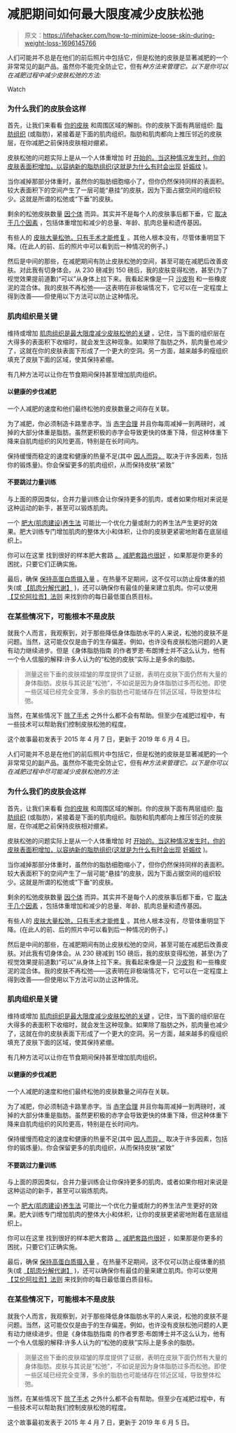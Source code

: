 # 减肥期间如何最大限度减少皮肤松弛

> 原文：<https://lifehacker.com/how-to-minimize-loose-skin-during-weight-loss-1696145766>

人们可能并不总是在他们的前后照片中包括它，但是松弛的皮肤是显著减肥的一个非常常见的副产品。虽然你不能完全防止它，但有*种方法来管理它。以下是你可以在减肥过程中减少皮肤松弛的方法:* 

Watch

### **为什么我们的皮肤会这样**

首先，让我们来看看 [你的皮肤](https://journals.lww.com/jdnaonline/Fulltext/2011/07000/Anatomy_and_Physiology_of_the_Skin.3.aspx) 和周围区域的解剖。你的皮肤下面有两层组织: [脂肪组织](http://dmm.biologists.org/content/5/5/588) (或脂肪)，紧接着是下面的肌肉组织。脂肪和肌肉都向上推压邻近的皮肤层，在你减肥之前保持皮肤相对绷紧。

皮肤松弛的问题实际上是从一个人体重增加 时 [开始的。当这种情况发生时，你的皮肤表面积增加，以容纳新的脂肪组织(这就是为什么有时会出现](https://www.aad.org/public/skin-hair-nails/skin-care/stretch-marks) [妊娠纹](https://www.nhs.uk/conditions/stretch-marks/#) )。

当你减掉那部分体重时，虽然你的脂肪细胞缩小了，但你仍然保持同样的表面积。较大表面积下的空间产生了一层可能“悬挂”的皮肤，因为下面占据空间的组织较少。这就是所谓的松弛或“下垂”的皮肤。

剩余的松弛皮肤数量 [因个体](https://www.health.com/weight-loss/loose-skin-after-weight-loss) 而异。其实并不是每个人的皮肤事后都下垂，它 [取决于几个因素](https://www.healthline.com/nutrition/loose-skin-after-weight-loss#section2) ，包括体重增加和减少的总量、年龄、肌肉总量和遗传基因。

有些人的 [皮肤大量松弛，只有手术才能修复](http://www.likeaboss.com/featured/guy-lost-160lbs-ton-loose-skin-hes-still-confident-like-boss/) 。其他人根本没有，尽管体重明显下降。(在此人的前、后的照片中可以看到后一种情况的例子。)

然后是中间的那些，在减肥期间有防止皮肤松弛的空间，甚至可能在减肥后改善皮肤。对此我有切身体会。从 230 磅减到 150 磅后，我的皮肤变得松弛，甚至(为了视觉效果提前道歉)“可以”从身体上拉下来。我看起来像是一只 [沙皮狗](http://en.wikipedia.org/wiki/Shar_Pei) 和一些橡皮泥的混合体。我的皮肤不再松弛——这表明在非极端情况下，它可以在一定程度上得到改善——但使用以下方法可以防止这种情况。

### **肌肉组织是关键**

维持或增加 [肌肉组织是最大限度减少皮肤松弛的关键](https://www.nbcnews.com/health/health-news/after-huge-weight-loss-sagging-skin-remains-n44481) 。记住，当下面的组织层在大得多的表面积下收缩时，就会发生这种现象。如果除了脂肪之外，肌肉量也减少了，这就在你的皮肤表面下形成了一个更大的空洞。另一方面，越来越多的瘦组织填充了皮肤下面的区域，使其保持紧绷。

有几种方法可以让你在节食期间保持甚至增加肌肉组织。

#### **以健康的步伐减肥**

一个人减肥的速度和他们最终松弛的皮肤数量之间存在关联。

为了减肥，你必须制造卡路里赤字。当 [赤字合理](http://vitals.lifehacker.com/how-to-set-a-target-body-weight-for-better-chances-of-d-1678382801) 并且你每周减掉一到两磅时，减掉的大部分体重是脂肪。虽然更积极的赤字会导致更快的体重下降，但这种体重下降来自肌肉组织的风险更高，特别是在长时间内。

保持缓慢而稳定的速度和健康的热量不足(其中 [因人而异，](https://www.self.com/story/calories-for-weight-loss) 取决于许多因素，包括你的锻炼量)。你会保留更多的肌肉组织，从而保持皮肤“紧致”

#### **不要跳过力量训练**

与上面的原因类似，合并力量训练会让你保持更多的肌肉，或者如果你相对来说是这种运动的新手，甚至可以锻炼肌肉。

一个 [肥大(肌肉建设)养生法](https://www.menshealth.com/fitness/a25252586/muscle-hypertrophy/) 可能比一个优化力量或耐力的养生法产生更好的效果。肥大训练专门增加肌肉的整体大小和体积，让你的皮肤更紧密地附着在底层组织上。

你可以在这里 找到很好的样本肥大套路 [。](http://muscularstrength.com/article/Beginners-Hypertrophy-Program-muscle-gain) [减肥套路也很好](http://vitals.lifehacker.com/are-bodyweight-exercises-effective-1684200011) ，如果那是你更多的困扰，只要它们正确实施。

最后，确保 [保持高蛋白质摄入量](http://vitals.lifehacker.com/create-higher-protein-versions-of-common-foods-for-more-1694873400) 。在热量不足期间，这不仅可以防止瘦体重的损失(或 [【肌肉分解代谢】](https://www.bodybuilding.com/fun/catabolic_crushers.htm) )，还可以确保你有最佳的量来建立肌肉。你可以使用 [【艾伦阿拉贡】法则](http://vitals.lifehacker.com/how-to-determine-the-number-of-calories-you-should-eat-1693372946) 来找到你的每日最低蛋白质目标。

### **在某些情况下，可能根本不是皮肤**

就我个人而言，我观察到，对于那些降低身体脂肪水平的人来说，松弛的皮肤不是问题。当然，这可能仅仅是由于的生存偏差。例如，也许没有皮肤松弛问题的人更有动力继续进步。但是《身体脂肪指南 的作者罗恩·布朗博士并不这么认为，他有一个令人信服的解释:许多人认为的“松弛的皮肤”实际上是多余的脂肪。

> 测量这些下垂的皮肤褶皱的厚度提供了证据，表明在皮肤下面仍然有大量的身体脂肪。皮肤与其说是“松弛”，不如说是因为身体脂肪过多而松弛。即使一些区域已经完全变薄，多余的脂肪也可能储存在邻近区域，导致整体松弛。

当然，在某些情况下 [除了手术](https://www.plasticsurgery.org/cosmetic-procedures/body-contouring) 之外什么都不会有帮助。但至少在减肥过程中，有一些技术可以帮助我们控制皮肤松弛的程度。

这个故事最初发表于 2015 年 4 月 7 日，更新于 2019 年 6 月 4 日。

人们可能并不总是在他们的前后照片中包括它，但是松弛的皮肤是显著减肥的一个非常常见的副产品。虽然你不能完全防止它，但有*种方法来管理它。以下是你可以在减肥过程中尽可能减少皮肤松弛的方法:*

### **为什么我们的皮肤会这样**

首先，让我们来看看 [你的皮肤](https://journals.lww.com/jdnaonline/Fulltext/2011/07000/Anatomy_and_Physiology_of_the_Skin.3.aspx) 和周围区域的解剖。你的皮肤下面有两层组织: [脂肪组织](http://dmm.biologists.org/content/5/5/588) (或脂肪)，紧接着是下面的肌肉组织。脂肪和肌肉都向上推压邻近的皮肤层，在你减肥之前保持皮肤相对绷紧。

皮肤松弛的问题实际上是从一个人体重增加 时 [开始的。当这种情况发生时，你的皮肤表面积增加，以容纳新的脂肪组织(这就是为什么有时会出现](https://www.aad.org/public/skin-hair-nails/skin-care/stretch-marks) [妊娠纹](https://www.nhs.uk/conditions/stretch-marks/#) )。

当你减掉那部分体重时，虽然你的脂肪细胞缩小了，但你仍然保持同样的表面积。较大表面积下的空间产生了一层可能“悬挂”的皮肤，因为下面占据空间的组织较少。这就是所谓的松弛或“下垂”的皮肤。

剩余的松弛皮肤数量 [因个体](https://www.health.com/weight-loss/loose-skin-after-weight-loss) 而异。其实并不是每个人的皮肤事后都下垂，它 [取决于几个因素](https://www.healthline.com/nutrition/loose-skin-after-weight-loss#section2) ，包括体重增加和减少的总量、年龄、肌肉总量和遗传基因。

有些人的 [皮肤大量松弛，只有手术才能修复](http://www.likeaboss.com/featured/guy-lost-160lbs-ton-loose-skin-hes-still-confident-like-boss/) 。其他人根本没有，尽管体重明显下降。(在此人的前、后的照片中可以看到后一种情况的例子。)

然后是中间的那些，在减肥期间有防止皮肤松弛的空间，甚至可能在减肥后改善皮肤。对此我有切身体会。从 230 磅减到 150 磅后，我的皮肤变得松弛，甚至(为了视觉效果提前道歉)“可以”从身体上拉下来。我看起来像是一只 [沙皮狗](http://en.wikipedia.org/wiki/Shar_Pei) 和一些橡皮泥的混合体。我的皮肤不再松弛——这表明在非极端情况下，它可以在一定程度上得到改善——但使用以下方法可以防止这种情况。

### **肌肉组织是关键**

维持或增加 [肌肉组织是最大限度减少皮肤松弛的关键](https://www.nbcnews.com/health/health-news/after-huge-weight-loss-sagging-skin-remains-n44481) 。记住，当下面的组织层在大得多的表面积下收缩时，就会发生这种现象。如果除了脂肪之外，肌肉量也减少了，这就在你的皮肤表面下形成了一个更大的空洞。另一方面，越来越多的瘦组织填充了皮肤下面的区域，使其保持紧绷。

有几种方法可以让你在节食期间保持甚至增加肌肉组织。

#### **以健康的步伐减肥**

一个人减肥的速度和他们最终松弛的皮肤数量之间存在关联。

为了减肥，你必须制造卡路里赤字。当 [赤字合理](http://vitals.lifehacker.com/how-to-set-a-target-body-weight-for-better-chances-of-d-1678382801) 并且你每周减掉一到两磅时，减掉的大部分体重是脂肪。虽然更积极的赤字会导致更快的体重下降，但这种体重下降来自肌肉组织的风险更高，特别是在长时间内。

保持缓慢而稳定的速度和健康的热量不足(其中 [因人而异，](https://www.self.com/story/calories-for-weight-loss) 取决于许多因素，包括你的锻炼量)。你会保留更多的肌肉组织，从而保持皮肤“紧致”

#### **不要跳过力量训练**

与上面的原因类似，合并力量训练会让你保持更多的肌肉，或者如果你相对来说是这种运动的新手，甚至可以锻炼肌肉。

一个 [肥大(肌肉建设)养生法](https://www.menshealth.com/fitness/a25252586/muscle-hypertrophy/) 可能比一个优化力量或耐力的养生法产生更好的效果。肥大训练专门增加肌肉的整体大小和体积，让你的皮肤更紧密地附着在底层组织上。

你可以在这里 找到很好的样本肥大套路 [。](http://muscularstrength.com/article/Beginners-Hypertrophy-Program-muscle-gain) [减肥套路也很好](http://vitals.lifehacker.com/are-bodyweight-exercises-effective-1684200011) ，如果那是你更多的困扰，只要它们正确实施。

最后，确保 [保持高蛋白质摄入量](http://vitals.lifehacker.com/create-higher-protein-versions-of-common-foods-for-more-1694873400) 。在热量不足期间，这不仅可以防止瘦体重的损失(或 [【肌肉分解代谢】](https://www.bodybuilding.com/fun/catabolic_crushers.htm) )，还可以确保你有最佳的量来建立肌肉。你可以使用 [【艾伦阿拉贡】法则](http://vitals.lifehacker.com/how-to-determine-the-number-of-calories-you-should-eat-1693372946) 来找到你的每日最低蛋白质目标。

### **在某些情况下，可能根本不是皮肤**

就我个人而言，我观察到，对于那些降低身体脂肪水平的人来说，松弛的皮肤不是问题。当然，这可能仅仅是由于的生存偏差。例如，也许没有皮肤松弛问题的人更有动力继续进步。但是《身体脂肪指南 的作者罗恩·布朗博士并不这么认为，他有一个令人信服的解释:许多人认为的“松弛的皮肤”实际上是多余的脂肪。

> 测量这些下垂的皮肤褶皱的厚度提供了证据，表明在皮肤下面仍然有大量的身体脂肪。皮肤与其说是“松弛”，不如说是因为身体脂肪过多而松弛。即使一些区域已经完全变薄，多余的脂肪也可能储存在邻近区域，导致整体松弛。

当然，在某些情况下 [除了手术](https://www.plasticsurgery.org/cosmetic-procedures/body-contouring) 之外什么都不会有帮助。但至少在减肥过程中，有一些技术可以帮助我们控制皮肤松弛的程度。

这个故事最初发表于 2015 年 4 月 7 日，更新于 2019 年 6 月 5 日。